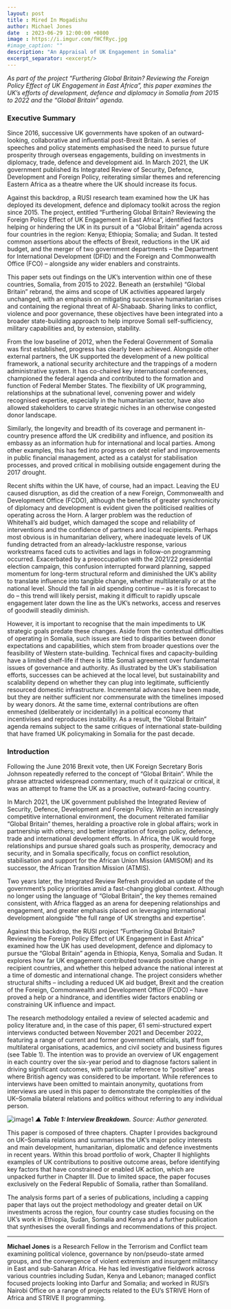 ```yaml
---
layout: post
title : Mired In Mogadishu
author: Michael Jones
date  : 2023-06-29 12:00:00 +0800
image : https://i.imgur.com/fHCfRyc.jpg
#image_caption: ""
description: "An Appraisal of UK Engagement in Somalia"
excerpt_separator: <excerpt/>
---
```


_As part of the project “Furthering Global Britain? Reviewing the Foreign Policy Effect of UK Engagement in East Africa”, this paper examines the UK’s efforts of development, defence and diplomacy in Somalia from 2015 to 2022 and the “Global Britain” agenda._

<excerpt/>

### Executive Summary

Since 2016, successive UK governments have spoken of an outward-looking, collaborative and influential post-Brexit Britain. A series of speeches and policy statements emphasised the need to pursue future prosperity through overseas engagements, building on investments in diplomacy, trade, defence and development aid. In March 2021, the UK government published its Integrated Review of Security, Defence, Development and Foreign Policy, reiterating similar themes and referencing Eastern Africa as a theatre where the UK should increase its focus.

Against this backdrop, a RUSI research team examined how the UK has deployed its development, defence and diplomacy toolkit across the region since 2015. The project, entitled “Furthering Global Britain? Reviewing the Foreign Policy Effect of UK Engagement in East Africa”, identified factors helping or hindering the UK in its pursuit of a “Global Britain” agenda across four countries in the region: Kenya; Ethiopia; Somalia; and Sudan. It tested common assertions about the effects of Brexit, reductions in the UK aid budget, and the merger of two government departments – the Department for International Development (DFID) and the Foreign and Commonwealth Office (FCO) – alongside any wider enablers and constraints.

This paper sets out findings on the UK’s intervention within one of these countries, Somalia, from 2015 to 2022. Beneath an (erstwhile) “Global Britain” rebrand, the aims and scope of UK activities appeared largely unchanged, with an emphasis on mitigating successive humanitarian crises and containing the regional threat of Al-Shabaab. Sharing links to conflict, violence and poor governance, these objectives have been integrated into a broader state-building approach to help improve Somali self-sufficiency, military capabilities and, by extension, stability.

From the low baseline of 2012, when the Federal Government of Somalia was first established, progress has clearly been achieved. Alongside other external partners, the UK supported the development of a new political framework, a national security architecture and the trappings of a modern administrative system. It has co-chaired key international conferences, championed the federal agenda and contributed to the formation and function of Federal Member States. The flexibility of UK programming, relationships at the subnational level, convening power and widely recognised expertise, especially in the humanitarian sector, have also allowed stakeholders to carve strategic niches in an otherwise congested donor landscape.

Similarly, the longevity and breadth of its coverage and permanent in-country presence afford the UK credibility and influence, and position its embassy as an information hub for international and local parties. Among other examples, this has fed into progress on debt relief and improvements in public financial management, acted as a catalyst for stabilisation processes, and proved critical in mobilising outside engagement during the 2017 drought.

Recent shifts within the UK have, of course, had an impact. Leaving the EU caused disruption, as did the creation of a new Foreign, Commonwealth and Development Office (FCDO), although the benefits of greater synchronicity of diplomacy and development is evident given the politicised realities of operating across the Horn. A larger problem was the reduction of Whitehall’s aid budget, which damaged the scope and reliability of interventions and the confidence of partners and local recipients. Perhaps most obvious is in humanitarian delivery, where inadequate levels of UK funding detracted from an already-lacklustre response, various workstreams faced cuts to activities and lags in follow-on programming occurred. Exacerbated by a preoccupation with the 2021/22 presidential election campaign, this confusion interrupted forward planning, sapped momentum for long-term structural reform and diminished the UK’s ability to translate influence into tangible change, whether multilaterally or at the national level. Should the fall in aid spending continue – as it is forecast to do – this trend will likely persist, making it difficult to rapidly upscale engagement later down the line as the UK’s networks, access and reserves of goodwill steadily diminish.

However, it is important to recognise that the main impediments to UK strategic goals predate these changes. Aside from the contextual difficulties of operating in Somalia, such issues are tied to disparities between donor expectations and capabilities, which stem from broader questions over the feasibility of Western state-building. Technical fixes and capacity-building have a limited shelf-life if there is little Somali agreement over fundamental issues of governance and authority. As illustrated by the UK’s stabilisation efforts, successes can be achieved at the local level, but sustainability and scalability depend on whether they can plug into legitimate, sufficiently resourced domestic infrastructure. Incremental advances have been made, but they are neither sufficient nor commensurate with the timelines imposed by weary donors. At the same time, external contributions are often enmeshed (deliberately or incidentally) in a political economy that incentivises and reproduces instability. As a result, the “Global Britain” agenda remains subject to the same critiques of international state-building that have framed UK policymaking in Somalia for the past decade.


### Introduction

Following the June 2016 Brexit vote, then UK Foreign Secretary Boris Johnson repeatedly referred to the concept of “Global Britain”. While the phrase attracted widespread commentary, much of it quizzical or critical, it was an attempt to frame the UK as a proactive, outward-facing country.

In March 2021, the UK government published the Integrated Review of Security, Defence, Development and Foreign Policy. Within an increasingly competitive international environment, the document reiterated familiar “Global Britain” themes, heralding a proactive role in global affairs; work in partnership with others; and better integration of foreign policy, defence, trade and international development efforts. In Africa, the UK would forge relationships and pursue shared goals such as prosperity, democracy and security, and in Somalia specifically, focus on conflict resolution, stabilisation and support for the African Union Mission (AMISOM) and its successor, the African Transition Mission (ATMIS).

Two years later, the Integrated Review Refresh provided an update of the government’s policy priorities amid a fast-changing global context. Although no longer using the language of “Global Britain”, the key themes remained consistent, with Africa flagged as an arena for deepening relationships and engagement, and greater emphasis placed on leveraging international development alongside “the full range of UK strengths and expertise”.

Against this backdrop, the RUSI project “Furthering Global Britain? Reviewing the Foreign Policy Effect of UK Engagement in East Africa” examined how the UK has used development, defence and diplomacy to pursue the “Global Britain” agenda in Ethiopia, Kenya, Somalia and Sudan. It explores how far UK engagement contributed towards positive change in recipient countries, and whether this helped advance the national interest at a time of domestic and international change. The project considers whether structural shifts – including a reduced UK aid budget, Brexit and the creation of the Foreign, Commonwealth and Development Office (FCDO) – have proved a help or a hindrance, and identifies wider factors enabling or constraining UK influence and impact.

The research methodology entailed a review of selected academic and policy literature and, in the case of this paper, 61 semi-structured expert interviews conducted between November 2021 and December 2022, featuring a range of current and former government officials, staff from multilateral organisations, academics, and civil society and business figures (see Table 1). The intention was to provide an overview of UK engagement in each country over the six-year period and to diagnose factors salient in driving significant outcomes, with particular reference to “positive” areas where British agency was considered to be important. While references to interviews have been omitted to maintain anonymity, quotations from interviews are used in this paper to demonstrate the complexities of the UK–Somalia bilateral relations and politics without referring to any individual person.

![image1](https://i.imgur.com/jvTKDu8.png)
_▲ __Table 1: Interview Breakdown.__ Source: Author generated._

This paper is composed of three chapters. Chapter I provides background on UK–Somalia relations and summarises the UK’s major policy interests and main development, humanitarian, diplomatic and defence investments in recent years. Within this broad portfolio of work, Chapter II highlights examples of UK contributions to positive outcome areas, before identifying key factors that have constrained or enabled UK action, which are unpacked further in Chapter III. Due to limited space, the paper focuses exclusively on the Federal Republic of Somalia, rather than Somaliland.

The analysis forms part of a series of publications, including a capping paper that lays out the project methodology and greater detail on UK investments across the region, four country case studies focusing on the UK’s work in Ethiopia, Sudan, Somalia and Kenya and a further publication that synthesises the overall findings and recommendations of this project.

---

__Michael Jones__ is a Research Fellow in the Terrorism and Conflict team examining political violence, governance by non/pseudo-state armed groups, and the convergence of violent extremism and insurgent militancy in East and sub-Saharan Africa. He has led investigative fieldwork across various countries including Sudan, Kenya and Lebanon; managed conflict focused projects looking into Darfur and Somalia; and worked in RUSI’s Nairobi Office on a range of projects related to the EU’s STRIVE Horn of Africa and STRIVE II programming.
